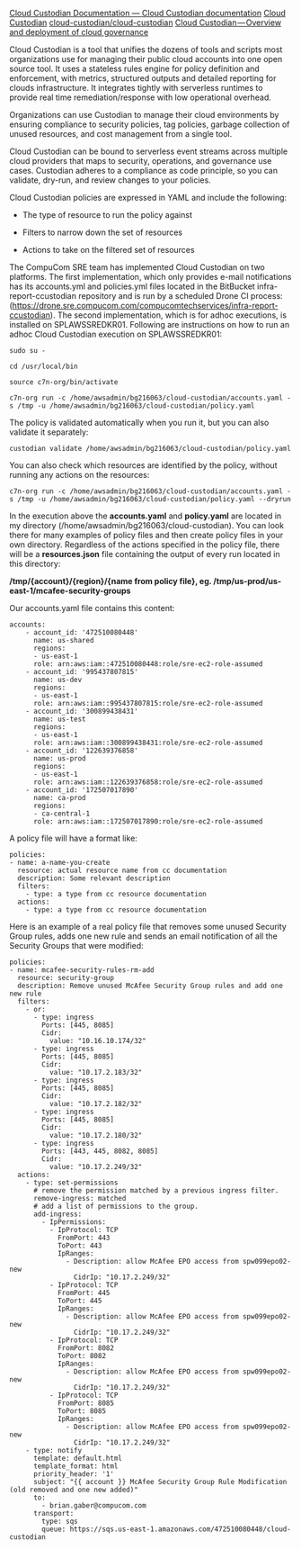 [Cloud Custodian Documentation — Cloud Custodian  documentation](https://cloudcustodian.io/docs/index.html)
[Cloud Custodian](https://cloudcustodian.io/)
[cloud-custodian/cloud-custodian](https://gitter.im/cloud-custodian/cloud-custodian)
[Cloud Custodian — Overview and deployment of cloud governance](https://medium.com/manomano-tech/cloud-custodian-overview-and-deployment-of-cloud-governance-d8e468fb4ab4)

Cloud Custodian is a tool that unifies the dozens of tools and scripts most organizations use for managing their public cloud accounts into one open source tool. It uses a stateless rules engine for policy definition and enforcement, with metrics, structured outputs and detailed reporting for clouds infrastructure. It integrates tightly with serverless runtimes to provide real time remediation/response with low operational overhead.

Organizations can use Custodian to manage their cloud environments by ensuring compliance to security policies, tag policies, garbage collection of unused resources, and cost management from a single tool.

Cloud Custodian can be bound to serverless event streams across multiple cloud providers that maps to security, operations, and governance use cases. Custodian adheres to a compliance as code principle, so you can validate, dry-run, and review changes to your policies.

Cloud Custodian policies are expressed in YAML and include the following:

- The type of resource to run the policy against

- Filters to narrow down the set of resources

- Actions to take on the filtered set of resources

The CompuCom SRE team has implemented Cloud Custodian on two platforms.  The first implementation, which only provides e-mail notifications has its accounts.yml and policies.yml files located in the BitBucket infra-report-ccustodian repository and is run by a scheduled Drone CI process: (https://drone.sre.compucom.com/compucomtechservices/infra-report-ccustodian).  The second implementation, which is for adhoc executions, is installed on SPLAWSSREDKR01.  Following are instructions on how to run an adhoc Cloud Custodian execution on SPLAWSSREDKR01:

`sudo su -`

`cd /usr/local/bin`

`source c7n-org/bin/activate`

`c7n-org run -c /home/awsadmin/bg216063/cloud-custodian/accounts.yaml -s /tmp -u /home/awsadmin/bg216063/cloud-custodian/policy.yaml`

The policy is validated automatically when you run it, but you can also validate it separately:

`custodian validate /home/awsadmin/bg216063/cloud-custodian/policy.yaml`

You can also check which resources are identified by the policy, without running any actions on the resources:

`c7n-org run -c /home/awsadmin/bg216063/cloud-custodian/accounts.yaml -s /tmp -u /home/awsadmin/bg216063/cloud-custodian/policy.yaml --dryrun`

In the execution above the **accounts.yaml** and **policy.yaml** are located in my directory (/home/awsadmin/bg216063/cloud-custodian).  You can look there for many examples of policy files and then create policy files in your own directory.  Regardless of the actions specified in the policy file, there will be a **resources.json** file containing the output of every run located in this directory:

**/tmp/{account}/{region}/{name from policy file}, eg. /tmp/us-prod/us-east-1/mcafee-security-groups**

Our accounts.yaml file contains this content:

    accounts:
        - account_id: '472510080448'
          name: us-shared
          regions:
          - us-east-1
          role: arn:aws:iam::472510080448:role/sre-ec2-role-assumed
        - account_id: '995437807815'
          name: us-dev
          regions:
          - us-east-1
          role: arn:aws:iam::995437807815:role/sre-ec2-role-assumed
        - account_id: '300899438431'
          name: us-test
          regions:
          - us-east-1
          role: arn:aws:iam::300899438431:role/sre-ec2-role-assumed
        - account_id: '122639376858'
          name: us-prod
          regions:
          - us-east-1
          role: arn:aws:iam::122639376858:role/sre-ec2-role-assumed
        - account_id: '172507017890'
          name: ca-prod
          regions:
          - ca-central-1
          role: arn:aws:iam::172507017890:role/sre-ec2-role-assumed

A policy file will have a format like:

    policies:
    - name: a-name-you-create
      resource: actual resource name from cc documentation
      description: Some relevant description
      filters:
        - type: a type from cc resource documentation
      actions:
        - type: a type from cc resource documentation

Here is an example of a real policy file that removes some unused Security Group rules, adds one new rule and sends an email notification of all the Security Groups that were modified:

    policies:
    - name: mcafee-security-rules-rm-add
      resource: security-group
      description: Remove unused McAfee Security Group rules and add one new rule
      filters:
        - or:
          - type: ingress
            Ports: [445, 8085]
            Cidr:
              value: "10.16.10.174/32"
          - type: ingress
            Ports: [445, 8085]
            Cidr:
              value: "10.17.2.183/32"
          - type: ingress
            Ports: [445, 8085]
            Cidr:
              value: "10.17.2.182/32"
          - type: ingress
            Ports: [445, 8085]
            Cidr:
              value: "10.17.2.180/32"
          - type: ingress
            Ports: [443, 445, 8082, 8085]
            Cidr:
              value: "10.17.2.249/32"
      actions:
        - type: set-permissions
          # remove the permission matched by a previous ingress filter.
          remove-ingress: matched
          # add a list of permissions to the group.
          add-ingress:
            - IpPermissions:
              - IpProtocol: TCP
                FromPort: 443
                ToPort: 443
                IpRanges:
                  - Description: allow McAfee EPO access from spw099epo02-new
                    CidrIp: "10.17.2.249/32"
              - IpProtocol: TCP
                FromPort: 445
                ToPort: 445
                IpRanges:
                  - Description: allow McAfee EPO access from spw099epo02-new
                    CidrIp: "10.17.2.249/32"
              - IpProtocol: TCP
                FromPort: 8082
                ToPort: 8082
                IpRanges:
                  - Description: allow McAfee EPO access from spw099epo02-new
                    CidrIp: "10.17.2.249/32"
              - IpProtocol: TCP
                FromPort: 8085
                ToPort: 8085
                IpRanges:
                  - Description: allow McAfee EPO access from spw099epo02-new
                    CidrIp: "10.17.2.249/32"
        - type: notify
          template: default.html
          template_format: html
          priority_header: '1'
          subject: "{{ account }} McAfee Security Group Rule Modification (old removed and one new added)"
          to:
            - brian.gaber@compucom.com
          transport:
            type: sqs
            queue: https://sqs.us-east-1.amazonaws.com/472510080448/cloud-custodian